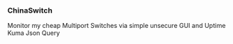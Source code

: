 ### ChinaSwitch
Monitor my cheap Multiport Switches via simple unsecure GUI and Uptime Kuma Json Query

